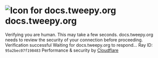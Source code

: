 # ![Icon for docs.tweepy.org](https://docs.tweepy.org/favicon.ico)docs.tweepy.org
Verifying you are human. This may take a few seconds.
docs.tweepy.org needs to review the security of your connection before proceeding.
Verification successful
Waiting for docs.tweepy.org to respond...
Ray ID: `95a2bec07f198483`
Performance & security by [Cloudflare](https://www.cloudflare.com?utm_source=challenge&utm_campaign=m)

